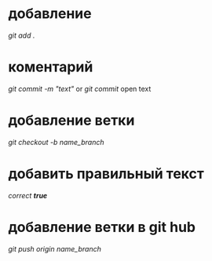 # добавление
*git add .*
# коментарий
*git commit -m "text"* or *git commit*  open text 
# добавление ветки
*git checkout -b name_branch*
# добавить правильный текст
*correct __true__*
# добавление ветки в git hub
*git push origin name_branch*

